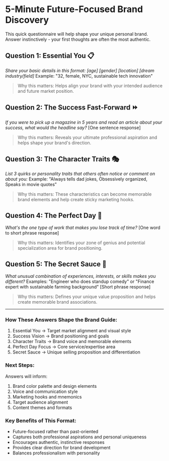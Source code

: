 # 5-Minute Future-Focused Brand Discovery

This quick questionnaire will help shape your unique personal brand. Answer instinctively - your first thoughts are often the most authentic.

## Question 1: Essential You 📋
*Share your basic details in this format: [age] [gender] [location] [dream industry/field]*
Example: "32, female, NYC, sustainable tech innovation"
> Why this matters: Helps align your brand with your intended audience and future market position.

## Question 2: The Success Fast-Forward ⏩
*If you were to pick up a magazine in 5 years and read an article about your success, what would the headline say?*
[One sentence response]
> Why this matters: Reveals your ultimate professional aspiration and helps shape your brand's direction.

## Question 3: The Character Traits 🎭
*List 3 quirks or personality traits that others often notice or comment on about you:*
Example: "Always tells dad jokes, Obsessively organized, Speaks in movie quotes"
> Why this matters: These characteristics can become memorable brand elements and help create sticky marketing hooks.

## Question 4: The Perfect Day 🎯
*What's the one type of work that makes you lose track of time?*
[One word to short phrase response]
> Why this matters: Identifies your zone of genius and potential specialization area for brand positioning.

## Question 5: The Secret Sauce 🌟
*What unusual combination of experiences, interests, or skills makes you different?*
Examples: "Engineer who does standup comedy" or "Finance expert with sustainable farming background"
[Short phrase response]
> Why this matters: Defines your unique value proposition and helps create memorable brand associations.

---

### How These Answers Shape the Brand Guide:
1. Essential You → Target market alignment and visual style
2. Success Vision → Brand positioning and goals
3. Character Traits → Brand voice and memorable elements
4. Perfect Day Focus → Core service/expertise area
5. Secret Sauce → Unique selling proposition and differentiation

### Next Steps:
Answers will inform:
1. Brand color palette and design elements
2. Voice and communication style
3. Marketing hooks and mnemonics
4. Target audience alignment
5. Content themes and formats

### Key Benefits of This Format:
- Future-focused rather than past-oriented
- Captures both professional aspirations and personal uniqueness
- Encourages authentic, instinctive responses
- Provides clear direction for brand development
- Balances professionalism with personality
